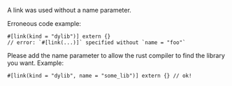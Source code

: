 A link was used without a name parameter.

Erroneous code example:

```compile_fail,E0459
#[link(kind = "dylib")] extern {}
// error: `#[link(...)]` specified without `name = "foo"`
```

Please add the name parameter to allow the rust compiler to find the library
you want. Example:

```no_run
#[link(kind = "dylib", name = "some_lib")] extern {} // ok!
```
